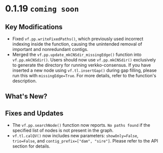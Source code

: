 # 0.1.19 `coming soon`

## Key Modifications
* Fixed `vf.pp.writeFixedPaths()`, which previously used incorrect indexing inside the function, causing the unintended removal of important and nonredundant contigs.
* Merged the `vf.pp.update_mkCNSdir_missingEdge()` function into `vf.pp.mkCNSdir()`. Users should now use `vf.pp.mkCNSdir()` exclusively to generate the directory for running verkko-consensus. If you have inserted a new node using `vf.tl.insertGap()` during gap filling, please run this with `missingEdge=True`. For more details, refer to the function's description.


## What's New?


## Fixes and Updates
* The `vf.pp.searchNode()` function now reports. `No paths found` if the specified list of nodes is not present in the graph.
* `vf.tl.calQV()` now includes new parameters: `showOnly=False`, `trio=False`, and `contig_prefix=["dam", "sire"]`. Please refer to the API section for details.